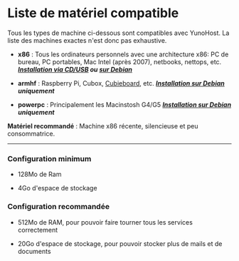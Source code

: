 # Liste de matériel compatible

Tous les types de machine ci-dessous sont compatibles avec YunoHost. La liste des machines exactes n'est donc pas exhaustive.
* **x86** : Tous les ordinateurs personnels avec une architecture x86: PC de bureau, PC portables, Mac Intel (après 2007), netbooks, nettops, etc.
***[Installation via CD/USB](#/install_fr) ou [sur Debian](#/install_on_debian_fr)***

* **armhf** : Raspberry Pi, Cubox, [Cubieboard](#/install_on_cubieboard_fr), etc. ***[Installation sur Debian](#/install_on_debian_fr) uniquement***

* **powerpc** : Principalement les Macinstosh G4/G5 ***[Installation sur Debian](#/install_on_debian_fr) uniquement***

**Matériel recommandé** : Machine x86 récente, silencieuse et peu consommatrice.

---

### Configuration minimum

* 128Mo de Ram

* 4Go d'espace de stockage

### Configuration recommandée

* 512Mo de RAM, pour pouvoir faire tourner tous les services correctement

* 20Go d'espace de stockage, pour pouvoir stocker plus de mails et de documents

